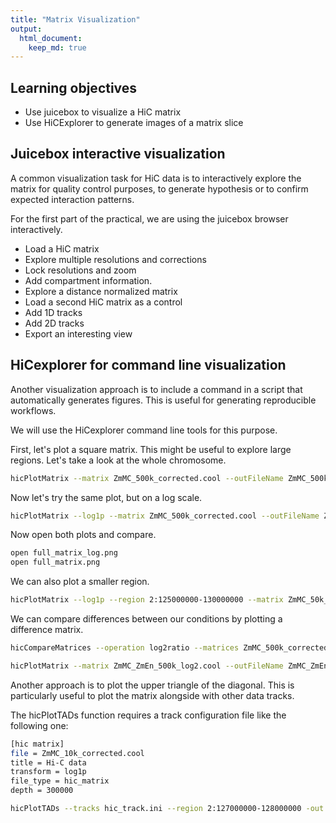 ```yaml
---
title: "Matrix Visualization"
output: 
  html_document:
    keep_md: true
---
```




## Learning objectives  
- Use juicebox to visualize a HiC matrix
- Use HiCExplorer to generate images of a matrix slice 

## Juicebox interactive visualization

A common visualization task for HiC data is to interactively explore the matrix for quality control purposes, to generate hypothesis or to confirm expected interaction patterns. 

For the first part of the practical, we are using the juicebox browser interactively. 

- Load a HiC matrix
- Explore multiple resolutions and corrections
- Lock resolutions and zoom
- Add compartment information.
- Explore a distance normalized matrix 
- Load a second HiC matrix as a control
- Add 1D tracks
- Add 2D tracks
- Export an interesting view

## HiCexplorer for command line visualization

Another visualization approach is to include a command in a script that automatically generates figures. This is useful for generating reproducible workflows.

We will use the HiCexplorer command line tools for this purpose.

First, let's plot a square matrix. This might be useful to explore large regions. 
Let's take a look at the whole chromosome.


```bash
hicPlotMatrix --matrix ZmMC_500k_corrected.cool --outFileName ZmMC_500k_corrected.png

```

Now let's try the same plot, but on a log scale. 


```bash
hicPlotMatrix --log1p --matrix ZmMC_500k_corrected.cool --outFileName ZmMC_500k_log.png 

```

Now open both plots and compare.


```bash
open full_matrix_log.png
open full_matrix.png
```

We can also plot a smaller region.


```bash
hicPlotMatrix --log1p --region 2:125000000-130000000 --matrix ZmMC_50k_corrected.cool --outFileName ZmMC_50k_region_log.png
```

We can compare differences between our conditions by plotting a difference matrix. 

```bash
hicCompareMatrices --operation log2ratio --matrices ZmMC_500k_corrected.cool ZmEn_500k_corrected.cool --outFileName ZmMC_ZmEn_500k_log2.cool
```


```bash
hicPlotMatrix --matrix ZmMC_ZmEn_500k_log2.cool --outFileName ZmMC_ZmEn_500k_log2.png
```


Another approach is to plot the upper triangle of the diagonal. This is particularly useful to plot the matrix alongside with other data tracks. 

The hicPlotTADs function requires a track configuration file like the following one:


```bash
[hic matrix]
file = ZmMC_10k_corrected.cool
title = Hi-C data
transform = log1p
file_type = hic_matrix
depth = 300000

```



```bash
hicPlotTADs --tracks hic_track.ini --region 2:127000000-128000000 -out ZmMC_10k_horiz_mat.png
```




